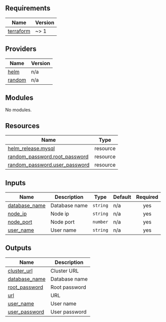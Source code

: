 <!-- BEGIN_TF_DOCS -->
## Requirements

| Name | Version |
|------|---------|
| <a name="requirement_terraform"></a> [terraform](#requirement\_terraform) | ~> 1 |

## Providers

| Name | Version |
|------|---------|
| <a name="provider_helm"></a> [helm](#provider\_helm) | n/a |
| <a name="provider_random"></a> [random](#provider\_random) | n/a |

## Modules

No modules.

## Resources

| Name | Type |
|------|------|
| [helm_release.mysql](https://registry.terraform.io/providers/hashicorp/helm/latest/docs/resources/release) | resource |
| [random_password.root_password](https://registry.terraform.io/providers/hashicorp/random/latest/docs/resources/password) | resource |
| [random_password.user_password](https://registry.terraform.io/providers/hashicorp/random/latest/docs/resources/password) | resource |

## Inputs

| Name | Description | Type | Default | Required |
|------|-------------|------|---------|:--------:|
| <a name="input_database_name"></a> [database\_name](#input\_database\_name) | Database name | `string` | n/a | yes |
| <a name="input_node_ip"></a> [node\_ip](#input\_node\_ip) | Node ip | `string` | n/a | yes |
| <a name="input_node_port"></a> [node\_port](#input\_node\_port) | Node port | `number` | n/a | yes |
| <a name="input_user_name"></a> [user\_name](#input\_user\_name) | User name | `string` | n/a | yes |

## Outputs

| Name | Description |
|------|-------------|
| <a name="output_cluster_url"></a> [cluster\_url](#output\_cluster\_url) | Cluster URL |
| <a name="output_database_name"></a> [database\_name](#output\_database\_name) | Database name |
| <a name="output_root_password"></a> [root\_password](#output\_root\_password) | Root password |
| <a name="output_url"></a> [url](#output\_url) | URL |
| <a name="output_user_name"></a> [user\_name](#output\_user\_name) | User name |
| <a name="output_user_password"></a> [user\_password](#output\_user\_password) | User password |
<!-- END_TF_DOCS -->
